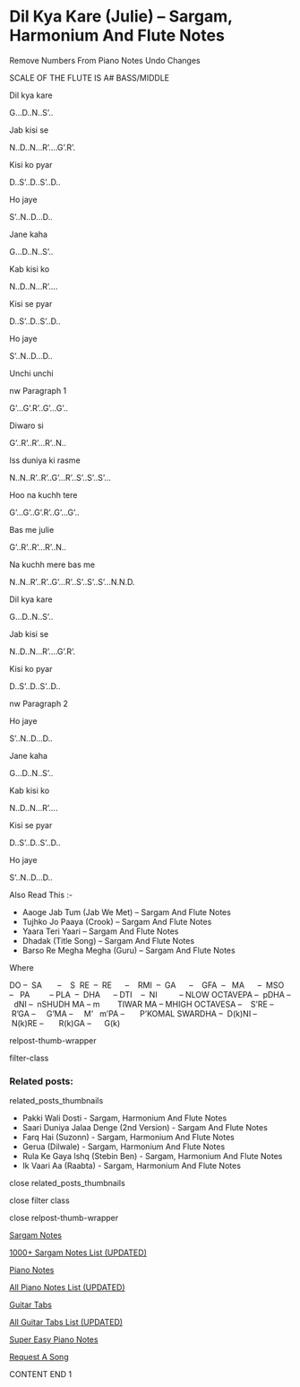 
# Dil Kya Kare (Julie) – Sargam, Harmonium And Flute Notes

Remove Numbers From Piano Notes
Undo Changes

SCALE OF THE FLUTE IS A# BASS/MIDDLE

Dil kya kare

G…D..N..S’..

Jab kisi se

N..D..N…R’….G’.R’.

Kisi ko pyar

D..S’..D..S’..D..

Ho jaye

S’..N..D…D..

Jane kaha

G…D..N..S’..

Kab kisi ko

N..D..N…R’….

Kisi se pyar

D..S’..D..S’..D..

Ho jaye

S’..N..D…D..

Unchi unchi

nw Paragraph 1

G’…G’.R’..G’…G’..

Diwaro si

G’..R’..R’…R’..N..

Iss duniya ki rasme

N..N..R’..R’..G’…R’..S’..S’..S’…

Hoo na kuchh tere

G’…G’..G’.R’..G’…G’..

Bas me julie

G’..R’..R’…R’..N..

Na kuchh mere bas me

N..N..R’..R’..G’…R’..S’..S’..S’…N.N.D.

Dil kya kare

G…D..N..S’..

Jab kisi se

N..D..N…R’….G’.R’.

Kisi ko pyar

D..S’..D..S’..D..

nw Paragraph 2

Ho jaye

S’..N..D…D..

Jane kaha

G…D..N..S’..

Kab kisi ko

N..D..N…R’….

Kisi se pyar

D..S’..D..S’..D..

Ho jaye

S’..N..D…D..

Also Read This :-

* Aaoge Jab Tum (Jab We Met) – Sargam And Flute Notes
* Tujhko Jo Paaya (Crook) – Sargam And Flute Notes
* Yaara Teri Yaari – Sargam And Flute Notes
* Dhadak (Title Song) – Sargam And Flute Notes
* Barso Re Megha Megha (Guru) – Sargam And Flute Notes

Where

DO –  SA       –    S  RE  –  RE      –    RMI  –  GA      –    GFA  –   MA      –  MSO  –   PA         – PLA  –  DHA      – DTI    –  NI          – NLOW OCTAVEPA –  pDHA –  dNI –  nSHUDH MA – m        TIWAR MA – MHIGH OCTAVESA –    S’RE –     R’GA –     G’MA –     M’   m’PA –       P’KOMAL SWARDHA –  D(k)NI –       N(k)RE –       R(k)GA –      G(k)

relpost-thumb-wrapper

filter-class

### Related posts:

related_posts_thumbnails

* Pakki Wali Dosti - Sargam, Harmonium And Flute Notes
* Saari Duniya Jalaa Denge (2nd Version) - Sargam And Flute Notes
* Farq Hai (Suzonn) - Sargam, Harmonium And Flute Notes
* Gerua (Dilwale) - Sargam, Harmonium And Flute Notes
* Rula Ke Gaya Ishq (Stebin Ben) - Sargam, Harmonium And Flute Notes
* Ik Vaari Aa (Raabta) - Sargam, Harmonium And Flute Notes

close related_posts_thumbnails

close filter class

close relpost-thumb-wrapper

[Sargam Notes](https://www.notationsworld.com/sargam-notes.html)

[1000+ Sargam Notes List (UPDATED)](https://www.notationsworld.com/all-songs-list-sargam-notes.html)

[Piano Notes](https://www.notationsworld.com/piano-notes.html)

[All Piano Notes List (UPDATED)](https://www.notationsworld.com/all-songs-list-piano-notes.html)

[Guitar Tabs](https://www.notationsworld.com/guitar-tabs.html)

[All Guitar Tabs List (UPDATED)](https://www.notationsworld.com/all-songs-list-guitar-tabs.html)

[Super Easy Piano Notes](https://studywall.in/)

[Request A Song](https://www.notationsworld.com/request-a-song.html)

CONTENT END 1

